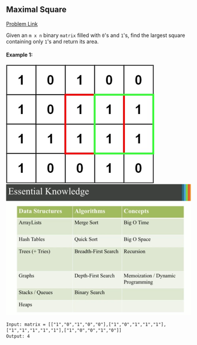 ## Maximal Square
[Problem Link](https://leetcode.com/problems/maximal-square/) <br>

Given an `m x n` binary `matrix` filled with `0`'s and `1`'s, find the largest square containing only `1`'s and return its area.

#### Example 1:

<img src="../../../../images/max1grid.jpg">

<img src="../../../../images/1.png" width="550">

```
Input: matrix = [["1","0","1","0","0"],["1","0","1","1","1"],["1","1","1","1","1"],["1","0","0","1","0"]]
Output: 4
```


